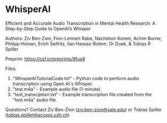# WhisperAI

Efficient and Accurate Audio Transcription in Mental Health Research: A Step-by-Step Guide to OpenAI’s Whisper

Authors: Ziv Ben-Zion, Finn-Lennart Rabe, Nachshon Korem, Achim Burrer, Philipp Homan, Erich Seifritz, Ilan Harpaz-Rotem, Or Duek, & Tobias R Spiller

Preprint: https://osf.io/preprints/9fue8

Files:
1. "WhisperAITutorialCode.txt" - Python code to perform audio transcription using Open AI's Whisper.
2. "test.m4a" - Example audio file (1-minute).
3. "test_transciption.txt" - Example transcription file created from the "test.m4a" audio file. 

Questions?
Contact Ziv Ben-Zion (ziv.ben-zion@yale.edu) or Tobias Spiller (tobias.spiller@access.uzh.ch) 
